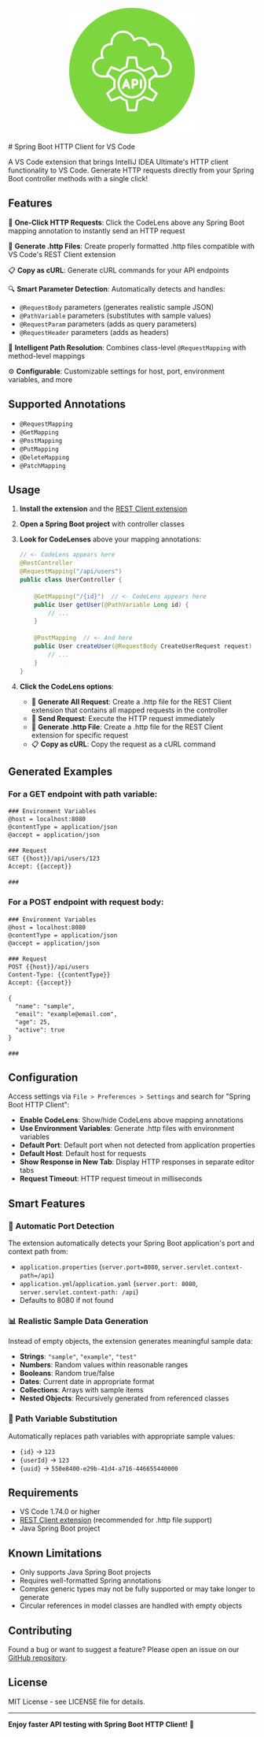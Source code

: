<p align="center">
    <img src="icon/icon.png" alt="Your Extension Icon" />
</p>
# Spring Boot HTTP Client for VS Code

A VS Code extension that brings IntelliJ IDEA Ultimate's HTTP client functionality to VS Code. Generate HTTP requests directly from your Spring Boot controller methods with a single click!

## Features

🚀 **One-Click HTTP Requests**: Click the CodeLens above any Spring Boot mapping annotation to instantly send an HTTP request

📄 **Generate .http Files**: Create properly formatted .http files compatible with VS Code's REST Client extension

📋 **Copy as cURL**: Generate cURL commands for your API endpoints

🔍 **Smart Parameter Detection**: Automatically detects and handles:
- `@RequestBody` parameters (generates realistic sample JSON)
- `@PathVariable` parameters (substitutes with sample values)
- `@RequestParam` parameters (adds as query parameters)
- `@RequestHeader` parameters (adds as headers)

🎯 **Intelligent Path Resolution**: Combines class-level `@RequestMapping` with method-level mappings

⚙️ **Configurable**: Customizable settings for host, port, environment variables, and more

## Supported Annotations

- `@RequestMapping`
- `@GetMapping`
- `@PostMapping` 
- `@PutMapping`
- `@DeleteMapping`
- `@PatchMapping`

## Usage

1. **Install the extension** and the [REST Client extension](https://marketplace.visualstudio.com/items?itemName=humao.rest-client)

2. **Open a Spring Boot project** with controller classes

3. **Look for CodeLenses** above your mapping annotations:
   ```java
   // <- CodeLens appears here
   @RestController
   @RequestMapping("/api/users")
   public class UserController {
       
       @GetMapping("/{id}")  // <- CodeLens appears here
       public User getUser(@PathVariable Long id) {
           // ...
       }
       
       @PostMapping  // <- And here
       public User createUser(@RequestBody CreateUserRequest request) {
           // ...
       }
   }
   ```

4. **Click the CodeLens options**:
   - 📄 **Generate All Request**: Create a .http file for the REST Client extension that contains all mapped requests in the controller
   - 🚀 **Send Request**: Execute the HTTP request immediately
   - 📄 **Generate .http File**: Create a .http file for the REST Client extension for specific request
   - 📋 **Copy as cURL**: Copy the request as a cURL command

## Generated Examples

### For a GET endpoint with path variable:
```http
### Environment Variables
@host = localhost:8080
@contentType = application/json
@accept = application/json

### Request
GET {{host}}/api/users/123
Accept: {{accept}}

###
```

### For a POST endpoint with request body:
```http
### Environment Variables  
@host = localhost:8080
@contentType = application/json
@accept = application/json

### Request
POST {{host}}/api/users
Content-Type: {{contentType}}
Accept: {{accept}}

{
  "name": "sample",
  "email": "example@email.com",
  "age": 25,
  "active": true
}

###
```

## Configuration

Access settings via `File > Preferences > Settings` and search for "Spring Boot HTTP Client":

- **Enable CodeLens**: Show/hide CodeLens above mapping annotations
- **Use Environment Variables**: Generate .http files with environment variables
- **Default Port**: Default port when not detected from application properties
- **Default Host**: Default host for requests  
- **Show Response in New Tab**: Display HTTP responses in separate editor tabs
- **Request Timeout**: HTTP request timeout in milliseconds

## Smart Features

### 🧠 Automatic Port Detection
The extension automatically detects your Spring Boot application's port and context path from:
- `application.properties` (`server.port=8080`, `server.servlet.context-path=/api`)
- `application.yml`/`application.yaml` (`server.port: 8080`, `server.servlet.context-path: /api`)
- Defaults to 8080 if not found

### 📊 Realistic Sample Data Generation
Instead of empty objects, the extension generates meaningful sample data:
- **Strings**: `"sample"`, `"example"`, `"test"`
- **Numbers**: Random values within reasonable ranges
- **Booleans**: Random true/false
- **Dates**: Current date in appropriate format
- **Collections**: Arrays with sample items
- **Nested Objects**: Recursively generated from referenced classes

### 🔗 Path Variable Substitution
Automatically replaces path variables with appropriate sample values:
- `{id}` → `123`
- `{userId}` → `123` 
- `{uuid}` → `550e8400-e29b-41d4-a716-446655440000`

## Requirements

- VS Code 1.74.0 or higher
- [REST Client extension](https://marketplace.visualstudio.com/items?itemName=humao.rest-client) (recommended for .http file support)
- Java Spring Boot project

## Known Limitations

- Only supports Java Spring Boot projects
- Requires well-formatted Spring annotations
- Complex generic types may not be fully supported or may take longer to generate
- Circular references in model classes are handled with empty objects

## Contributing

Found a bug or want to suggest a feature? Please open an issue on our [GitHub repository](https://github.com/ayoubtoueti/springboot-http-generator).

## License

MIT License - see LICENSE file for details.

---

**Enjoy faster API testing with Spring Boot HTTP Client!** 🚀